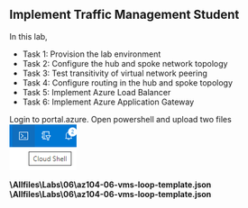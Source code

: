 ## Implement Traffic Management Student

In this lab,
<ul>
     <li>Task 1: Provision the lab environment</li>
     <li>Task 2: Configure the hub and spoke network topology</li>
     <li>Task 3: Test transitivity of virtual network peering</li>
     <li>Task 4: Configure routing in the hub and spoke topology</li>
     <li>Task 5: Implement Azure Load Balancer</li>
     <li>Task 6: Implement Azure Application Gateway</li>
</ul>



Login to portal.azure. Open powershell and upload two files ![Open powershell ](images/powershell.png)

**\Allfiles\Labs\06\az104-06-vms-loop-template.json** <br />
**\Allfiles\Labs\06\az104-06-vms-loop-template.json**